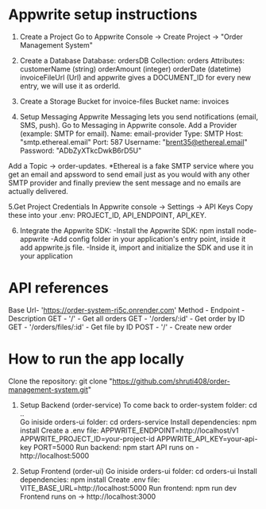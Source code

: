 # Appwrite setup instructions
1. Create a Project
 Go to Appwrite Console -> Create Project -> "Order Management System"

2. Create a Database
 Database: ordersDB
 Collection: orders
 Attributes:
  customerName (string)
  orderAmount (integer)
  orderDate (datetime)
  invoiceFileUrl (Url)
  and appwrite gives a DOCUMENT_ID for every new entry, we will use it as orderId.

3. Create a Storage Bucket for invoice-files 
 Bucket name: invoices
 
 
4. Setup Messaging
 Appwrite Messaging lets you send notifications (email, SMS, push).
 Go to Messaging in Appwrite console.
 Add a Provider (example: SMTP for email).
  Name: email-provider
  Type: SMTP
  Host: "smtp.ethereal.email"
  Port: 587
  Username: "brent35@ethereal.email"
  Password: "ADbZyXTkcDwkB6rD5U"
 
 Add a Topic → order-updates.
*Ethereal is a fake SMTP service where you get an email and  apssword to send email just as you would with any other SMTP provider and finally preview the sent message and no emails are actually delivered. 
 
5.Get Project Credentials
 In Appwrite console → Settings → API Keys
  Copy these into your .env: 
   PROJECT_ID, API_ENDPOINT, API_KEY. 

6. Integrate the Appwrite SDK:
 -Install the Appwrite SDK: npm install node-appwrite
 -Add config folder in your application's entry point, inside it add appwrite.js file.
 -Inside it, import and initialize the SDK and use it in your application


# API references
Base Url- 'https://order-system-ri5c.onrender.com'
Method - Endpoint - Description
GET - '/' - Get all orders
GET	- '/orders/:id' - Get order by ID
GET	- '/orders/files/:id' - Get file by ID
POST - '/' - Create new order
 

# How to run the app locally 
Clone the repository: git clone "https://github.com/shruti408/order-management-system.git" 
 
1. Setup Backend (order-service)
To come back to order-system folder: cd ..  
Go iniside orders-ui folder: cd orders-service
Install dependencies: npm install
 Create a .env file:
  APPWRITE_ENDPOINT=http://localhost/v1
  APPWRITE_PROJECT_ID=your-project-id
  APPWRITE_API_KEY=your-api-key
  PORT=5000
Run backend: npm start
API runs on - http://localhost:5000


2. Setup Frontend (order-ui)
Go iniside orders-ui folder: cd orders-ui
Install dependencies: npm install
Create .env file: VITE_BASE_URL=http://localhost:5000
Run frontend: npm run dev
Frontend runs on → http://localhost:3000

 
